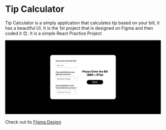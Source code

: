 # Tip Calculator

Tip Calculator is a simply application that calculates tip based on your bill, it has a beautiful UI. It is the 1st project that is designed on Figma and then coded it 😊. It is a simple React Practice Project

![pic](public/Assets/image.png)

Check out its
[FIgma Design](https://www.figma.com/design/JIBNMlgb1Y9Lt8GPyNtldZ/Tip-Calculator?node-id=0-1&t=wS2u2FTz4I5ZDhR4-1)
